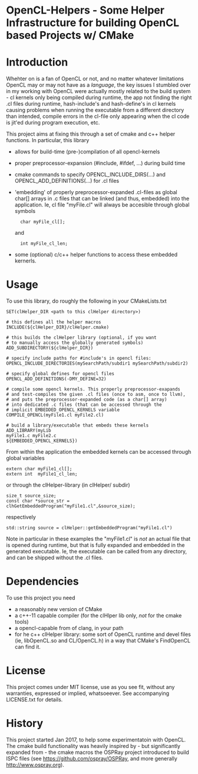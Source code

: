 OpenCL-Helpers - Some Helper Infrastructure for building OpenCL based Projects w/ CMake
=======================================================================================

Introduction
============

Whehter on is a fan of OpenCL or not, and no matter whatever
limitations OpenCL may or may not have as a _language_, the key issues
I stumbled over in my working with OpenCL were actually mostly related
to the build system - cl kernels only being compiled during runtime,
the app not finding the right .cl files during runtime, hash-include's
and hash-define's in cl kernels causing problems when running the
executable from a different directory than intended, compile errors in
the cl-file only appearing when the cl code is jit'ed during program
execution, etc.

This project aims at fixing this through a set of cmake and c++ helper
functions. In particular, this library

- allows for build-time (pre-)compilation of all opencl-kernels
- proper preprocessor-expansion (#include, #ifdef, ...) during
  build time
- cmake commands to specify OPENCL_INCLUDE_DIRS(...) and
  OPENCL_ADD_DEFINITIONS(...) for .cl files
- 'embedding' of properly preprocessor-expanded .cl-files
  as global char[] arrays in .c files that can be linked
  (and thus, embedded) into the application. Ie, cl file
  "myFile.cl" will always be accesible through global symbols

        char myFile_cl[];

  and

        int myFile_cl_len;

- some (optional) c/c++ helper functions to access these
  embedded kernerls.

Usage
=====

To use this library, do roughly the following in your CMakeLists.txt

    SET(clHelper_DIR <path to this clHelper directory>)
     
    # this defines all the helper macros
    INCLUDE(${clHelper_DIR}/clHelper.cmake)

    # this builds the clHelper library (optional, if you want
    # to manually access the globally generated symbols)
    ADD_SUBDIRECTORY(${clHelper_DIR})

    # specify include paths for #include's in opencl files:
    OPENCL_INCLUDE_DIRECTORIES(mySearchPath/subdir1 mySearchPath/subdir2)

    # specify global defines for opencl files
    OPENCL_ADD_DEFINITIONS(-DMY_DEFINE=32)

    # compile some opencl kernels. This properly preprocessor-exapands
    # and test-compiles the given .cl files (once to asm, once to llvm),
    # and puts the preprocessor-expanded code (as a char[] array)
    # into dedicated .c files (that can be accessed through the
    # implicit EMBEDDED_OPENCL_KERNELS variable
    COMPILE_OPENCL(myFile1.cl myFile2.cl)

    # build a library/executable that embeds these kernels
    ADD_LIBRARY(myLib
	myFile1.c myFile2.c
	${EMBEDDED_OPENCL_KERNELS})

From within the application the embedded kernels can be accessed
through global variables

    extern char myFile1_cl[];
    extern int  myFile1_cl_len;

or through the clHelper-library (in clHelper/ subdir)

    size_t source_size;
    const char *source_str = clhGetEmbeddedProgram("myFile1.cl",&source_size);

respectively

	std::string source = clHelper::getEmbeddedProgram("myFile1.cl")

Note in particular in these examples the "myFile1.cl" is *not* an
actual file that is opened during runtime, but that is fully expanded
and embedded in the generated executable. Ie, the executable can be
called from any directory, and can be shipped without the .cl files.


Dependencies
============

To use this project you need

- a reasonably new version of CMake
- a c++-11 capable compiler (for the clHlper lib only, *not* for the cmake tools)
- a opencl-capable from of clang, in your path
- for he c++ clHelper library: some sort of OpenCL runtime and devel files
  (ie, libOpenCL.so and CL/OpenCL.h) in a way that CMake's FindOpenCL can find it.


License
=======

This project comes under MIT license, use as you see fit, without any
warranties, expressed or implied, whatsoeever. See accompanying
LICENSE.txt for details.


History
=======

This project started Jan 2017, to help some experimentatoin with
OpenCL.  The cmake build functionality was heavily inspired by - but
significantly expanded from - the cmake macros the OSPRay project
introduced to build ISPC files (see https://github.com/ospray/OSPRay,
and more generally http://www.ospray.org). 


